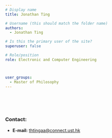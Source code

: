 ```yaml
---
# Display name
title: Jonathan Ting

# Username (this should match the folder name)
authors:
  - Jonathan Ting

# Is this the primary user of the site?
superuser: false

# Role/position
role: Electronic and Computer Engineering



user_groups:
  - Master of Philosophy
---
```

<br/>
<br/>
<br/>

###     Contact:
- **E-mail:** thtingaa@connect.ust.hk

